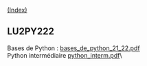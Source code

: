 [(Index)](https://dtraore97.github.io/)
## LU2PY222

Bases de Python : [bases_de_python_21_22.pdf](https://dtraore97.github.io/bases_de_python_21_22.pdf)\
Python intermédiaire [python_interm.pdf](https://dtraore97.github.io/python_interm.pdf)\
